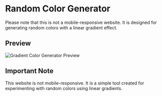 # Random Color Generator

Please note that this is not a mobile-responsive website. It is designed for generating random colors with a linear gradient effect.

## Preview

![Gradient Color Generator Preview](link-to-screenshot-or-gif)

## Important Note

This website is not mobile-responsive. It is a simple tool created for experimenting with random colors using linear gradients.
